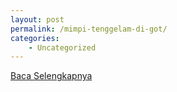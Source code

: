 ```yaml
---
layout: post
permalink: /mimpi-tenggelam-di-got/
categories:
    - Uncategorized
---
```


[Baca Selengkapnya](/09)